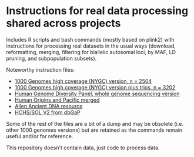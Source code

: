 #  Instructions for real data processing shared across projects 

Includes R scripts and bash commands (mostly based on plink2) with instructions for processing real datasets in the usual ways (download, reformatting, merging, filtering for biallelic autosomal loci, by MAF, LD pruning, and subpopulation subsets).

Noteworthy instruction files:

- [1000 Genomes high coverage (NYGC) version, n = 2504](tgp-nygc.bash) 
- [1000 Genomes high coverage (NYGC) version plus trios, n = 3202](tgp-nygc2.bash) 
- [Human Genome Diversity Panel, whole genome sequencing version](hgdp_wgs.bash)
- [Human Origins and Pacific merged](humanOrigins.bash)
- [Allen Ancient DNA resource](ancient.bash)
- [HCHS/SOL V2 from dbGaP](hchs-sol-v2.bash)

Some of the rest of the files are a bit of a dump and may be obsolete (i.e. other 1000 genomes versions) but are retained as the commands remain useful and/or for reference.

This repository doesn't contain data, just code to process data.
